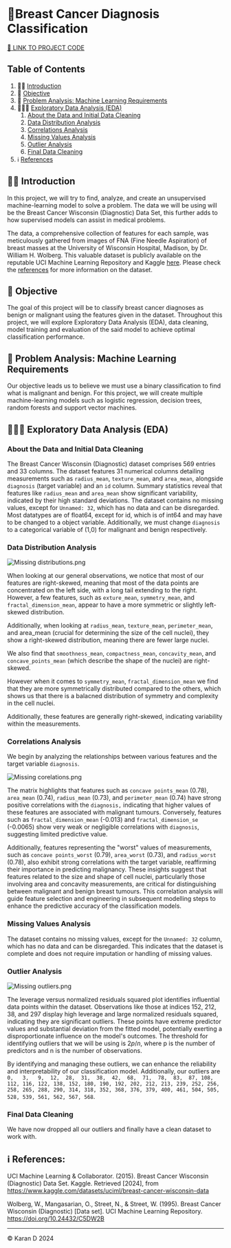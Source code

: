 # 🔬Breast Cancer Diagnosis Classification

[🔗 LINK TO PROJECT CODE](project.ipynb)

##  Table of Contents
1. 👋🏽 [Introduction](#introduction)
2. 🎯 [Objective](#objective)
3. 🧐 [Problem Analysis: Machine Learning Requirements](#problem-analysis-machine-learning-requirements)
4. 🧑🏽‍💻 [Exploratory Data Analysis (EDA)](#exploratory-data-analysis-eda)
    1. [About the Data and Initial Data Cleaning](#about-the-data-and-initial-data-cleaning)
    2. [Data Distribution Analysis](#data-distribution-analysis)
    3. [Correlations Analysis](#correlations-analysis)
    4. [Missing Values Analysis](#missing-values-analysis)
    5. [Outlier Analysis](#outlier-analysis)
    6. [Final Data Cleaning](#final-data-cleaning)
5. ℹ️ [References](#references)

## 👋🏽 Introduction 
In this project, we will try to find, analyze, and create an unsupervised machine-learning model to solve a problem. The data we will be using will be the Breast Cancer Wisconsin (Diagnostic) Data Set, this further adds to how supervised models can assist in medical problems. 

The data, a comprehensive collection of features for each sample, was meticulously gathered from images of FNA (Fine Needle Aspiration) of breast masses at the University of Wisconsin Hospital, Madison, by Dr. William H. Wolberg. This valuable dataset is publicly available on the reputable UCI Machine Learning Repository and Kaggle [here](https://www.kaggle.com/datasets/uciml/breast-cancer-wisconsin-data). Please check the [references](#references) for more information on the dataset.

## 🎯 Objective
The goal of this project will be to classify breast cancer diagnoses as benign or malignant using the features given in the dataset. Throughout this project, we will explore Exploratory Data Analysis (EDA), data cleaning, model training and evaluation of the said model to achieve optimal classification performance. 

## 🧐 Problem Analysis: Machine Learning Requirements
Our objective leads us to believe we must use a binary classification to find what is malignant and benign. For this project, we will create multiple machine-learning models such as logistic regression, decision trees, random forests and support vector machines. 

## 🧑🏽‍💻 Exploratory Data Analysis (EDA)

### About the Data and Initial Data Cleaning
The Breast Cancer Wisconsin (Diagnostic) dataset comprises 569 entries and 33 columns. The dataset features 31 numerical columns detailing measurements such as `radius_mean`, `texture_mean`, and `area_mean`, alongside `diagnosis` (target variable) and an `id` column. Summary statistics reveal that features like `radius_mean` and `area_mean` show significant variability, indicated by their high standard deviations. The dataset contains no missing values, except for `Unnamed: 32`, which has no data and can be disregarded. Most datatypes are of float64, except for id, which is of int64 and may have to be changed to a object variable. Additionally, we must change `diagnosis` to a categorical variable of (1,0) for malignant and benign respectively.

### Data Distribution Analysis

![Missing distributions.png](./distributions.png "Distributions")

When looking at our general observations, we notice that most of our features are right-skewed, meaning that most of the data points are concentrated on the left side, with a long tail extending to the right. However, a few features, such as `exture_mean`, `symmetry_mean`, and `fractal_dimension_mean`, appear to have a more symmetric or slightly left-skewed distribution.

Additionally, when looking at `radius_mean`, `texture_mean`, `perimeter_mean`, and area_mean (crucial for determining the size of the cell nuclei), they show a right-skewed distribution, meaning there are fewer large nuclei. 

We also find that `smoothness_mean`, `compactness_mean`, `concavity_mean`, and `concave_points_mean` (which describe the shape of the nuclei) are right-skewed. 

However when it comes to `symmetry_mean`, `fractal_dimension_mean` we find that they are more symmetrically distributed compared to the others, which shows us that there is a balacned distribution of symmetry and complexity in the cell nuclei. 

Additionally, these features are generally right-skewed, indicating variability within the measurements. 

### Correlations Analysis
We begin by analyzing the relationships between various features and the target variable `diagnosis`.

![Missing corelations.png](./corelations.png "Corelations")

The matrix highlights that features such as `concave points_mean` (0.78), `area_mean` (0.74), `radius_mean` (0.73), and `perimeter_mean` (0.74) have strong positive correlations with the `diagnosis,` indicating that higher values of these features are associated with malignant tumours. Conversely, features such as `fractal_dimension_mean` (-0.013) and `fractal_dimension_se` (-0.0065) show very weak or negligible correlations with `diagnosis`, suggesting limited predictive value.

Additionally, features representing the "worst" values of measurements, such as `concave points_worst` (0.79), `area_worst` (0.73), and `radius_worst` (0.78), also exhibit strong correlations with the target variable, reaffirming their importance in predicting malignancy. These insights suggest that features related to the size and shape of cell nuclei, particularly those involving area and concavity measurements, are critical for distinguishing between malignant and benign breast tumours. This correlation analysis will guide feature selection and engineering in subsequent modelling steps to enhance the predictive accuracy of the classification models.

### Missing Values Analysis
The dataset contains no missing values, except for the `Unnamed: 32` column, which has no data and can be disregarded. This indicates that the dataset is complete and does not require imputation or handling of missing values.

### Outlier Analysis

![Missing outliers.png](./outliers.png "Outliers")

The leverage versus normalized residuals squared plot identifies influential data points within the dataset. Observations like those at indices 152, 212, 38, and 297 display high leverage and large normalized residuals squared, indicating they are significant outliers. These points have extreme predictor values and substantial deviation from the fitted model, potentially exerting a disproportionate influence on the model's outcomes. The threshold for identifying outliers that we will be using is $2p/n$, where p is the number of predictors and n is the number of observations.

By identifying and managing these outliers, we can enhance the reliability and interpretability of our classification model. Additionally, our outliers are `0,   3,   9,  12,  28,  31,  38,  42,  68,  71,  78,  83,  87, 108, 112, 116, 122, 138, 152, 180, 190, 192, 202, 212, 213, 239, 252, 256, 258, 265, 288, 290, 314, 318, 352, 368, 376, 379, 400, 461, 504, 505, 528, 539, 561, 562, 567, 568`.

### Final Data Cleaning 
We have now dropped all our outliers and finally have a clean dataset to work with.

## ℹ️ References: 
UCI Machine Learning & Collaborator. (2015). Breast Cancer Wisconsin (Diagnostic) Data Set. Kaggle. Retrieved [2024], from https://www.kaggle.com/datasets/uciml/breast-cancer-wisconsin-data

Wolberg, W., Mangasarian, O., Street, N., & Street, W. (1995). Breast Cancer Wisconsin (Diagnostic) [Data set]. UCI Machine Learning Repository. https://doi.org/10.24432/C5DW2B 

----------------------------------------------------------------------------------------------------------------------------

© Karan D 2024